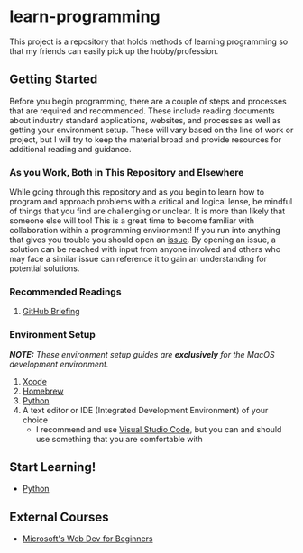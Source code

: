 # learn-programming

This project is a repository that holds methods of learning programming so that
my friends can easily pick up the hobby/profession.

## Getting Started

Before you begin programming, there are a couple of steps and processes that are
required and recommended. These include reading documents about industry
standard applications, websites, and processes as well as getting your
environment setup. These will vary based on the line of work or project, but I
will try to keep the material broad and provide resources for additional reading
and guidance.

### As you Work, Both in This Repository and Elsewhere

While going through this repository and as you begin to learn how to program and
approach problems with a critical and logical lense, be mindful of things that
you find are challenging or unclear. It is more than likely that someone else
will too! This is a great time to become familiar with collaboration within a
programming environment! If you run into anything that gives you trouble you
should open an [issue](https://github.com/ajchili/learn-programming/issues/new).
By opening an issue, a solution can be reached with input from anyone involved
and others who may face a similar issue can reference it to gain an
understanding for potential solutions.

### Recommended Readings

1. [GitHub Briefing](readings/github.md)

### Environment Setup

_**NOTE:** These environment setup guides are **exclusively** for the MacOS
development environment._

1. [Xcode](readings/setup_xcode.md)
2. [Homebrew](https://brew.sh)
3. [Python](readings/setup_python.md)
4. A text editor or IDE (Integrated Development Environment) of your choice
   - I recommend and use [Visual Studio Code](https://code.visualstudio.com),
     but you can and should use something that you are comfortable with

## Start Learning!

- [Python](lessons/python/README.md)


## External Courses

- [Microsoft's Web Dev for Beginners](https://github.com/microsoft/Web-Dev-For-Beginners)